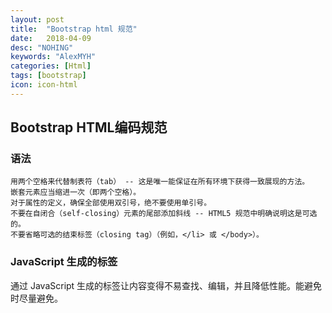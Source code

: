 ```yaml
---
layout: post
title:  "Bootstrap html 规范"
date:   2018-04-09
desc: "NOHING"
keywords: "AlexMYH"
categories: [Html]
tags: [bootstrap]
icon: icon-html
---
```



## Bootstrap HTML编码规范
###  语法

    用两个空格来代替制表符（tab） -- 这是唯一能保证在所有环境下获得一致展现的方法。
    嵌套元素应当缩进一次（即两个空格）。
    对于属性的定义，确保全部使用双引号，绝不要使用单引号。
    不要在自闭合（self-closing）元素的尾部添加斜线 -- HTML5 规范中明确说明这是可选的。
    不要省略可选的结束标签（closing tag）（例如，</li> 或 </body>）。



###  JavaScript 生成的标签

通过 JavaScript 生成的标签让内容变得不易查找、编辑，并且降低性能。能避免时尽量避免。









